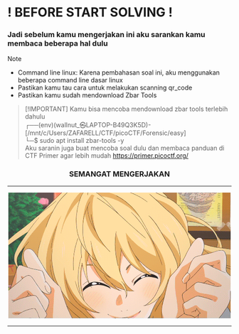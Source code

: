 # ! BEFORE START SOLVING ! 
### Jadi sebelum kamu mengerjakan ini aku sarankan kamu membaca beberapa hal dulu
> [!NOTE]
> - Command line linux: Karena pembahasan soal ini, aku menggunakan beberapa command line dasar linux
> - Pastikan kamu tau cara untuk melakukan scanning qr_code
> - Pastikan kamu sudah mendownload Zbar Tools

>  [!IMPORTANT]
> Kamu bisa mencoba mendownload zbar tools terlebih dahulu <br>
> ┌──(env)(wallnut_㉿LAPTOP-B49Q3K5D)-[/mnt/c/Users/ZAFARELL/CTF/picoCTF/Forensic/easy] <br>
  └─$ sudo apt install zbar-tools -y <br>
> Aku saranin juga buat mencoba soal dulu dan membaca panduan di CTF Primer agar lebih mudah https://primer.picoctf.org/
 
 <h3 align="center">SEMANGAT MENGERJAKAN</h3>
 <hr>
 <p align="center">
  <img src="/assets/kaori.gif" alt="kaori.gif">
  <hr>
